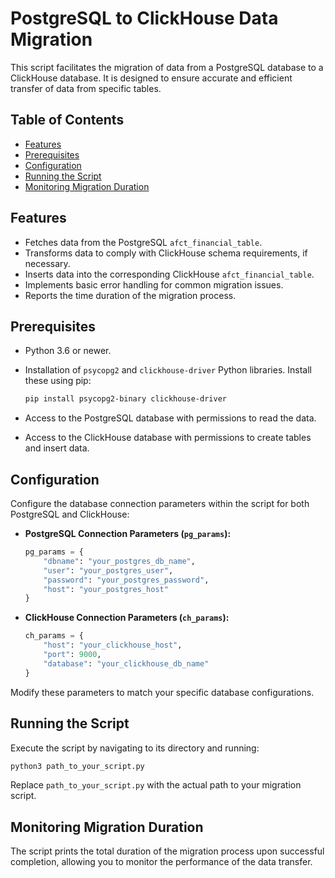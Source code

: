 # PostgreSQL to ClickHouse Data Migration

This script facilitates the migration of data from a PostgreSQL database to a ClickHouse database. It is designed to ensure accurate and efficient transfer of data from specific tables.

## Table of Contents

- [Features](#features)
- [Prerequisites](#prerequisites)
- [Configuration](#configuration)
- [Running the Script](#running-the-script)
- [Monitoring Migration Duration](#monitoring-migration-duration)

## Features

- Fetches data from the PostgreSQL `afct_financial_table`.
- Transforms data to comply with ClickHouse schema requirements, if necessary.
- Inserts data into the corresponding ClickHouse `afct_financial_table`.
- Implements basic error handling for common migration issues.
- Reports the time duration of the migration process.

## Prerequisites

- Python 3.6 or newer.
- Installation of `psycopg2` and `clickhouse-driver` Python libraries. Install these using pip:

  ```sh
  pip install psycopg2-binary clickhouse-driver
  ```

- Access to the PostgreSQL database with permissions to read the data.
- Access to the ClickHouse database with permissions to create tables and insert data.

## Configuration

Configure the database connection parameters within the script for both PostgreSQL and ClickHouse:

- **PostgreSQL Connection Parameters (`pg_params`):**

  ```python
  pg_params = {
      "dbname": "your_postgres_db_name",
      "user": "your_postgres_user",
      "password": "your_postgres_password",
      "host": "your_postgres_host"
  }
  ```

- **ClickHouse Connection Parameters (`ch_params`):**

  ```python
  ch_params = {
      "host": "your_clickhouse_host",
      "port": 9000,  
      "database": "your_clickhouse_db_name"
  }
  ```

Modify these parameters to match your specific database configurations.

## Running the Script

Execute the script by navigating to its directory and running:

```sh
python3 path_to_your_script.py
```

Replace `path_to_your_script.py` with the actual path to your migration script.

## Monitoring Migration Duration

The script prints the total duration of the migration process upon successful completion, allowing you to monitor the performance of the data transfer.


